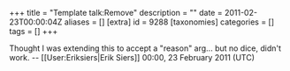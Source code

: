 +++
title = "Template talk:Remove"
description = ""
date = 2011-02-23T00:00:04Z
aliases = []
[extra]
id = 9288
[taxonomies]
categories = []
tags = []
+++

Thought I was extending this to accept a "reason" arg... but no dice, didn't work. -- [[User:Eriksiers|Erik Siers]] 00:00, 23 February 2011 (UTC)
